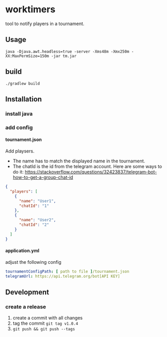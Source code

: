 # worktimers

tool to notify players in a tournament.

## Usage

`java -Djava.awt.headless=true -server -Xms48m -Xmx250m -XX:MaxPermSize=150m -jar tm.jar`

## build

`./gradlew build`

## Installation

### install java

### add config

#### tournament.json

Add playsers.

- The name has to match the displayed name in the tournament.
- The chatId is the id from the telegram account. Here are some ways to do
  it: https://stackoverflow.com/questions/32423837/telegram-bot-how-to-get-a-group-chat-id

```json
{
  "players": [
    {
      "name": "User1",
      "chatId": "1"
    },
    {
      "name": "User2",
      "chatId": "2"
    }
  ]
}
```

#### application.yml

adjust the following config

```yaml
tournamentConfigPath: [ path to file ]/tournament.json
telegramUrl: https://api.telegram.org/bot[API KEY]
```

## Development

### create a release

1. create a commit with all changes
1. tag the commit `git tag v1.0.4`
1. `git push && git push --tags`
